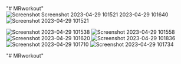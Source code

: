 
"# MRworkout" 
![Screenshot 
![Screenshot 2023-04-29 101521](https://user-images.githubusercontent.com/107384906/235276716-7eb0f684-4cc4-4def-953c-e8c986245c07.png)
2023-04-29 101640](https://user-images.githubusercontent.com/107384906/235276697-8d07e371-8c5e-4b90-bcce-3cb85fe8e6e7.png)
![Screenshot 2023-04-29 101521](https://user-images.githubusercontent.com/107384906/235276910-03cff524-0577-4607-be95-faf554b54b5c.png)


![Screenshot 2023-04-29 101538](https://user-images.githubusercontent.com/107384906/235276702-4dd3d8ca-d684-4120-9585-9017e237b12a.png)
![Screenshot 2023-04-29 101558](https://user-images.githubusercontent.com/107384906/235276703-9a5af4af-64ad-4a3e-a337-2d86d3704c21.png)
![Screenshot 2023-04-29 101620](https://user-images.githubusercontent.com/107384906/235276706-3031cd80-2505-45c7-87bc-0b70a2d1cbc8.png)
![Screenshot 2023-04-29 101836](https://user-images.githubusercontent.com/107384906/235276710-cc52f4ee-e66b-44b5-a689-4fb22897fed5.png)
![Screenshot 2023-04-29 101710](https://user-images.githubusercontent.com/107384906/235276712-d446bdc7-7357-48bb-8d07-83b8865609dd.png)
![Screenshot 2023-04-29 101734](https://user-images.githubusercontent.com/107384906/235276714-174924fa-4458-4a0f-8bf7-84eb94ea2e51.png)

"# MRworkout" 
